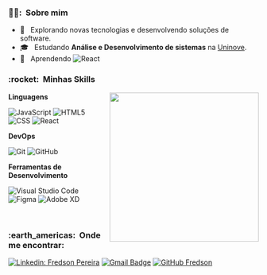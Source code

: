 
<h3> 👨‍💼: &nbsp;Sobre mim </h3>

- 🤔 &nbsp; Explorando novas tecnologias e desenvolvendo soluções de software.
- 🎓 &nbsp; Estudando **Análise e Desenvolvimento de sistemas** na <a href="https://www.uninove.br/">Uninove</a>.
- 🌱 &nbsp; Aprendendo  ![React](https://img.shields.io/badge/-React-333333?style=flat&logo=react) 

<h3> :rocket: &nbsp;Minhas Skills </h3>

<img align="right" width="300" src="https://i2.wp.com/allhtaccess.info/wp-content/uploads/2018/03/programming.gif?fit=1281%2C716&ssl=1" />


**Linguagens**

  ![JavaScript](https://img.shields.io/badge/-JavaScript-333333?style=flat&logo=javascript)
  ![HTML5](https://img.shields.io/badge/-HTML5-333333?style=flat&logo=HTML5)
  ![CSS](https://img.shields.io/badge/-CSS-333333?style=flat&logo=CSS3&logoColor=1572B6)
  ![React](https://img.shields.io/badge/-React-333333?style=flat&logo=react)

**DevOps**

  ![Git](https://img.shields.io/badge/-Git-333333?style=flat&logo=git)
  ![GitHub](https://img.shields.io/badge/-GitHub-333333?style=flat&logo=github)
 
**Ferramentas de Desenvolvimento**

  ![Visual Studio Code](https://img.shields.io/badge/-Visual%20Studio%20Code-333333?style=flat&logo=visual-studio-code&logoColor=007ACC)
  ![Figma](https://img.shields.io/badge/-Figma-333333?style=flat&logo=figma&logoColor=007ACC)
  ![Adobe XD](https://img.shields.io/badge/-Adobe%20XD-333333?style=flat&logo=adobe-xd&logoColor=007ACC)

<br/>


<h3> :earth_americas: &nbsp;Onde me encontrar: </h3> 

[![Linkedin: Fredson Pereira](https://img.shields.io/badge/-Fredson-blue?style=flat-square&logo=Linkedin&logoColor=white&link=https://www.linkedin.com/in/fredson-pereira/)](https://www.linkedin.com/in/fredson-pereira/)
[![Gmail Badge](https://img.shields.io/badge/-fredsonpsousa@gmail.com-006bed?style=flat-square&logo=Gmail&logoColor=white&link=mailto:fredsonpsousa@gmail.com)](mailto:fredsonpsousa@gmail.com)
[![GitHub Fredson]( https://img.shields.io/github/followers/fredsons?label=follow&style=social)](https://github.com/fredsons)




<!---
fredsons/fredsons is a ✨ special ✨ repository because its `README.md` (this file) appears on your GitHub profile.
You can click the Preview link to take a look at your changes.
--->
